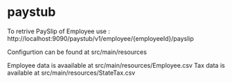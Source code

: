 # paystub

To retrive PaySlip of Employee use : http://localhost:9090/paystub/v1/employee/{employeeId}/payslip

Configurtion can be found at src/main/resources

Employee data is avaailable at src/main/resources/Employee.csv
Tax data is available at src/main/resources/StateTax.csv
